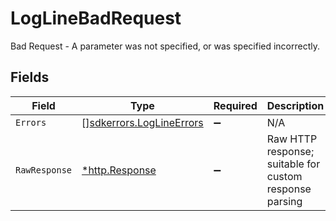 # LogLineBadRequest

Bad Request - A parameter was not specified, or was specified incorrectly.


## Fields

| Field                                                                | Type                                                                 | Required                                                             | Description                                                          |
| -------------------------------------------------------------------- | -------------------------------------------------------------------- | -------------------------------------------------------------------- | -------------------------------------------------------------------- |
| `Errors`                                                             | [][sdkerrors.LogLineErrors](../../models/sdkerrors/loglineerrors.md) | :heavy_minus_sign:                                                   | N/A                                                                  |
| `RawResponse`                                                        | [*http.Response](https://pkg.go.dev/net/http#Response)               | :heavy_minus_sign:                                                   | Raw HTTP response; suitable for custom response parsing              |